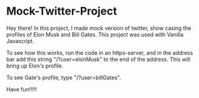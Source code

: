 # Mock-Twitter-Project

Hey there! In this project, I made mock version of twitter, show casing the profiles of Elon Musk and Bill Gates. This project was used with Vanilla Javascript.

To see how this works, run the code in an https-server, and in the address bar add this string "/?user=elonMusk" to the end of the address. This will bring up Elon's profile.

To see Gate's profile, type "/?user=billGates".

Have fun!!!!!
